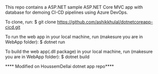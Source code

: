 This repo contains a ASP.NET sample ASP.NET Core MVC app with database for demoing CI-CD pipelines using Azure DevOps.

To clone, run:
  $ git clone https://github.com/ashikkhulal/dotnetcoreapp-cicd.git

To run the web app in your local machine, run (makesure you are in WebApp folder):
  $ dotnet run

To build the web app(.dll package) in your local machine, run (makesure you are in WebApp folder):
  $ dotnet build



**** Modified on HoussemDellai dotnet app repo****
